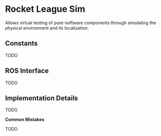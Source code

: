 # Rocket League Sim

Allows virtual testing of pure-software components through simulating the physical environment and its localization.

## Constants

TODO

## ROS Interface

TODO

## Implementation Details

TODO

**Common Mistakes**

TODO
